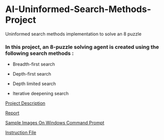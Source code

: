 # AI-Uninformed-Search-Methods-Project
Uninformed search methods implementation to solve an 8 puzzle

### In this project, an 8-puzzle solving agent is created using the following search methods :

* Breadth-first search

* Depth-first search

* Depth limited search

* Iterative deepening search
  

[Project Description](https://github.com/oguzhangdk/AI-Uninformed-Search-Methods-Project/blob/main/Project%20Description.pdf)

[Report](https://github.com/oguzhangdk/AI-Uninformed-Search-Methods-Project/blob/main/REPORT.pdf)

[Sample Images On Windows Command Prompt](https://github.com/oguzhangdk/AI-Uninformed-Search-Methods-Project/blob/main/Samples.pdf)

[Instruction File](https://github.com/oguzhangdk/AI-Uninformed-Search-Methods-Project/blob/main/Instruction%20File.pdf)
